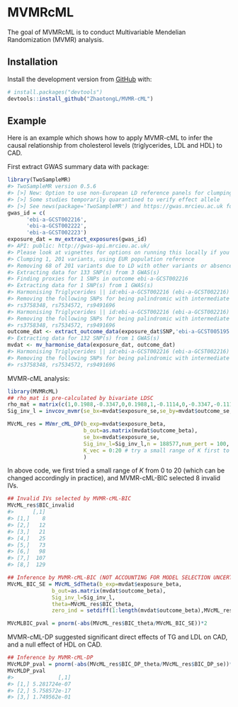 
<!-- README.md is generated from README.Rmd. Please edit that file -->

# MVMRcML

<!-- badges: start -->
<!-- badges: end -->

The goal of MVMRcML is to conduct Multivariable Mendelian Randomization
(MVMR) analysis.

## Installation

Install the development version from [GitHub](https://github.com/) with:

``` r
# install.packages("devtools")
devtools::install_github("ZhaotongL/MVMR-cML")
```

## Example

Here is an example which shows how to apply MVMR-cML to infer the causal
relationship from cholesterol levels (triglycerides, LDL and HDL) to
CAD.

First extract GWAS summary data with package:

``` r
library(TwoSampleMR)
#> TwoSampleMR version 0.5.6 
#> [>] New: Option to use non-European LD reference panels for clumping etc
#> [>] Some studies temporarily quarantined to verify effect allele
#> [>] See news(package='TwoSampleMR') and https://gwas.mrcieu.ac.uk for further details
gwas_id = c(
      'ebi-a-GCST002216',
      'ebi-a-GCST002222',
      'ebi-a-GCST002223')
exposure_dat = mv_extract_exposures(gwas_id)
#> API: public: http://gwas-api.mrcieu.ac.uk/
#> Please look at vignettes for options on running this locally if you need to run many instances of this command.
#> Clumping 1, 201 variants, using EUR population reference
#> Removing 68 of 201 variants due to LD with other variants or absence from LD reference panel
#> Extracting data for 133 SNP(s) from 3 GWAS(s)
#> Finding proxies for 1 SNPs in outcome ebi-a-GCST002216
#> Extracting data for 1 SNP(s) from 1 GWAS(s)
#> Harmonising Triglycerides || id:ebi-a-GCST002216 (ebi-a-GCST002216) and LDL cholesterol || id:ebi-a-GCST002222 (ebi-a-GCST002222)
#> Removing the following SNPs for being palindromic with intermediate allele frequencies:
#> rs3758348, rs7534572, rs9491696
#> Harmonising Triglycerides || id:ebi-a-GCST002216 (ebi-a-GCST002216) and HDL cholesterol || id:ebi-a-GCST002223 (ebi-a-GCST002223)
#> Removing the following SNPs for being palindromic with intermediate allele frequencies:
#> rs3758348, rs7534572, rs9491696
outcome_dat <- extract_outcome_data(exposure_dat$SNP,'ebi-a-GCST005195')
#> Extracting data for 132 SNP(s) from 1 GWAS(s)
mvdat <- mv_harmonise_data(exposure_dat, outcome_dat)
#> Harmonising Triglycerides || id:ebi-a-GCST002216 (ebi-a-GCST002216) and Coronary artery disease || id:ebi-a-GCST005195 (ebi-a-GCST005195)
#> Removing the following SNPs for being palindromic with intermediate allele frequencies:
#> rs3758348, rs7534572, rs9491696
```

MVMR-cML analysis:

``` r
library(MVMRcML)
## rho_mat is pre-calculated by bivariate LDSC
rho_mat = matrix(c(1,0.1988,-0.3347,0,0.1988,1,-0.1114,0,-0.3347,-0.1114,1,0,0,0,0,1),ncol=4)
Sig_inv_l = invcov_mvmr(se_bx=mvdat$exposure_se,se_by=mvdat$outcome_se,rho_mat = rho_mat)

MVcML_res = MVmr_cML_DP(b_exp=mvdat$exposure_beta,
                        b_out=as.matrix(mvdat$outcome_beta),
                        se_bx=mvdat$exposure_se,
                        Sig_inv_l=Sig_inv_l,n = 188577,num_pert = 100,
                        K_vec = 0:20 # try a small range of K first to save time. Change this accordingly.
                        )
```

In above code, we first tried a small range of *K* from 0 to 20 (which
can be changed accordingly in practice), and MVMR-cML-BIC selected 8
invalid IVs.

``` r
## Invalid IVs selected by MVMR-cML-BIC
MVcML_res$BIC_invalid
#>      [,1]
#> [1,]    8
#> [2,]   12
#> [3,]   21
#> [4,]   25
#> [5,]   73
#> [6,]   98
#> [7,]  107
#> [8,]  129

## Inference by MVMR-cML-BIC (NOT ACCOUNTING FOR MODEL SELECTION UNCERTAINTY!)
MVcML_BIC_SE = MVcML_SdTheta(b_exp=mvdat$exposure_beta,
              b_out=as.matrix(mvdat$outcome_beta),
              Sig_inv_l=Sig_inv_l,
              theta=MVcML_res$BIC_theta,
              zero_ind = setdiff(1:length(mvdat$outcome_beta),MVcML_res$BIC_invalid))

MVcMLBIC_pval = pnorm(-abs(MVcML_res$BIC_theta/MVcML_BIC_SE))*2
```

MVMR-cML-DP suggested significant direct effects of TG and LDL on CAD,
and a null effect of HDL on CAD.

``` r
## Inference by MVMR-cML-DP
MVcMLDP_pval = pnorm(-abs(MVcML_res$BIC_DP_theta/MVcML_res$BIC_DP_se))*2
MVcMLDP_pval
#>              [,1]
#> [1,] 5.281724e-07
#> [2,] 5.758572e-17
#> [3,] 1.749562e-01
```
